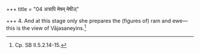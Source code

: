 +++
title = "04 अत्रापि मेषम् मेषीञ्"

+++
4. And at this stage only she prepares the (figures of) ram and ewe—this is the view of Vājasaneyins.[^1]  


[^1]: Cp. SB II.5.2.14-15.  
